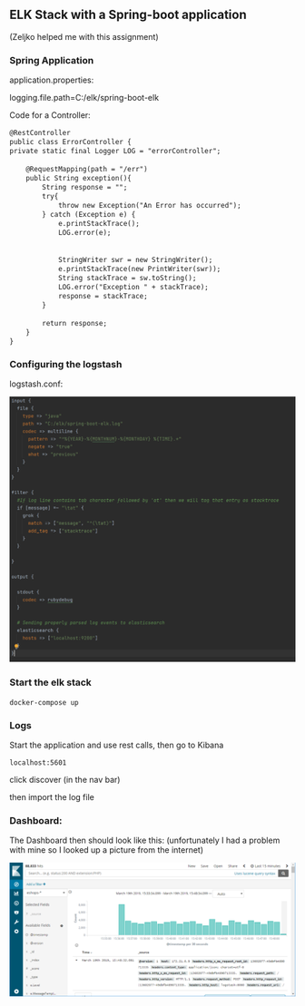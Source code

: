 ## ELK Stack with a Spring-boot application

(Zeljko helped me with this assignment)

### Spring Application

application.properties:

logging.file.path=C:/elk/spring-boot-elk


Code for a Controller:

    @RestController
    public class ErrorController {
    private static final Logger LOG = "errorController";

        @RequestMapping(path = "/err")
        public String exception(){
            String response = "";
            try{
                throw new Exception("An Error has occurred");
            } catch (Exception e) {
                e.printStackTrace();
                LOG.error(e);


                StringWriter swr = new StringWriter();
                e.printStackTrace(new PrintWriter(swr));
                String stackTrace = sw.toString();
                LOG.error("Exception " + stackTrace);
                response = stackTrace;
            }

            return response;
        }
    }

### Configuring the logstash 

logstash.conf:

![img.png](img.png)

### Start the elk stack

    docker-compose up

### Logs

Start the application and use rest calls, then go to Kibana 

    localhost:5601

click discover (in the nav bar)

then import the log file

### Dashboard:

The Dashboard then should look like this: (unfortunately I had a problem with mine so I looked up a picture from the internet)

![img_1.png](img_1.png)
